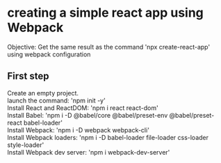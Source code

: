# creating a simple react app using Webpack

Objective: Get the same result as the command 'npx create-react-app' using webpack configuration

## First step

Create an empty project.\
launch the command: 'npm init -y'\
Install React and ReactDOM: 'npm i react react-dom'\
Install Babel: 'npm i -D @babel/core @babel/preset-env @babel/preset-react babel-loader'\
Install Webpack: 'npm i -D webpack webpack-cli'\
Install Webpack loaders: 'npm i -D babel-loader file-loader css-loader style-loader'\
Install Webpack dev server: 'npm i webpack-dev-server'
